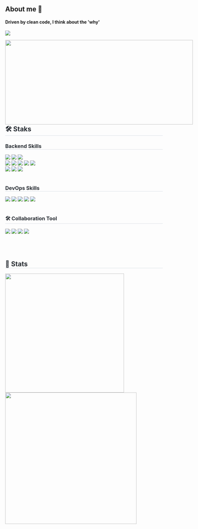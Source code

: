 <h2>About me 👋</h2>
    
#### Driven by clean code, I think about the 'why'
<a href="https://imwinnie.com"><img src="https://img.shields.io/badge/Blog-181717.svg?style=flat-square&logo=GitHub&logoColor=white"/></a>
<br>
<div style="float:left;">
    <a href="https://github.com/devxb/gitanimals" >
      <img src="https://render.gitanimals.org/farms/byunyourim" width="600" height="270"/>
    </a>
</div>
<br><br><br>
<div style="text-align: left;">
    <h2 style="border-bottom: 1px solid #d8dee4; color: #282d33;"> 🛠️ Staks </h3> 
      <div style="margin: ; text-align: left;" "text-align: left;"> 
        <h3 style="border-bottom: 1px solid #d8dee4; color: #282d33;"> Backend Skills </h3> 
        <img src="https://img.shields.io/badge/Spring-6DB33F?style=flat&logo=Spring&logoColor=white">
        <img src="https://img.shields.io/badge/Spring Boot-6DB33F?style=flat&logo=Spring Boot&logoColor=white">
        <img src="https://img.shields.io/badge/Spring Security-6DB33F??style=flat&logo=Spring Security&logoColor=white">
        <br>
        <img src="https://img.shields.io/badge/java-0770AD?style=flat&logo=openjdk&logoColor=white">
        <img src="https://img.shields.io/badge/javascript-0769AD?style=flat&logo=javascript&logoColor=white">
        <img src="https://img.shields.io/badge/jquery-0769AD?style=flat&logo=jquery&logoColor=white">
        <img src="https://img.shields.io/badge/JPA-0769AD?style=flat&logo=JPA&logoColor=white">
        <img src="https://img.shields.io/badge/Mybatis-333333?style=flat&logo=Mybatis&logoColor=white">
          <br>
        <img src="https://img.shields.io/badge/Junit5-000033?style=flat&logo=Junit5&logoColor=white">
        <img src="https://img.shields.io/badge/Mockito-6DA83F?style=flat&logo=Mockito&logoColor=white">
        <img src="https://img.shields.io/badge/Gradle-666666?style=flat&logo=Gradle&logoColor=white">
          <br><br>
        <h3 style="border-bottom: 1px solid #d8dee4; color: #282d33;"> DevOps Skills </h3> 
        <img src="https://img.shields.io/badge/Docker-0088FF?style=flat&logo=Docker&logoColor=white">
        <img src="https://img.shields.io/badge/Github Action-0088FF?style=flat&logo=Github Action&logoColor=white">
        <img src="https://img.shields.io/badge/MariaDB-003588?style=flat&logo=MariaDB&logoColor=white">
        <img src="https://img.shields.io/badge/MySQL-4479A1?style=flat&logo=MySQL&logoColor=white">
        <img src="https://img.shields.io/badge/Oracle-F80000?style=flat&logo=Oracle&logoColor=white">
          <br><br>
        <h3 style="border-bottom: 1px solid #d8dee4; color: #282d33;"> 🛠️ Collaboration Tool </h4> 
        <img src="https://img.shields.io/badge/Intellij-000033?style=flat&logo=Intellij&logoColor=white">
        <img src="https://img.shields.io/badge/Eclipse-000099?style=flat&logo=Eclipse&logoColor=white">
        <img src="https://img.shields.io/badge/Git-AA0000?style=flat&logo=Git&logoColor=white">
        <img src="https://img.shields.io/badge/SVN-6699FF?style=flat&logo=SVN&logoColor=white">
    </div>
    <br><br><br>
    <div style="text-align: left;"> 
    <h2 style="border-bottom: 1px solid #d8dee4; color: #282d33;"> 🏅 Stats </h3> 
      <div style="text-align: left;"> 
        <img src="https://github-readme-stats.vercel.app/api?username=byunyourim&bg_color=60,ffffff,ffffff&title_color=000000&text_color=000000" width="380"/> 
        <img src="https://github-readme-stats.vercel.app/api/top-langs/?username=byunyourim&layout=compact&bg_color=60,ffffff,ffffff&title_color=000000&text_color=000000&exclude_repo=winnie.github.io" width="420"/> 
      </div>
    </div>


